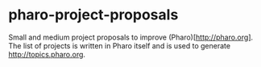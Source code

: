 pharo-project-proposals
=======================

Small and medium project proposals to improve (Pharo)[http://pharo.org]. The list of projects is written in Pharo itself and is used to generate http://topics.pharo.org.
